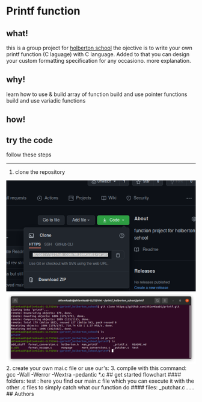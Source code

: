 # Printf function

## what!
this is a group project for [holberton school](https://www.holbertonschool.com/tn/en/)
the ojective is to write your own printf function (C laguage) with C language.
Added to that you can design your custom formatting specification for any occasiono.
more explanation.

## why!
learn how to use & build array of function
build and use pointer functions
build and use variadic functions

## how!

## try the code
follow these steps
***
1. clone the repository
<img src = "image/Screenshot from 2021-03-16 15-42-33.png">
<img src = "image/Screenshot from 2021-03-16 15-44-56.png">
2. create your own mai.c file or use our's:
3. compile with this command:
	gcc -Wall -Werror -Wextra -pedantic *.c
## get started
flowchart 
#### folders:
	test : here you find our main.c file which you can execute it with the other .c files to simply catch what our function do
#### files:
	_putchar.c
	.
	.
	.
## Authors

